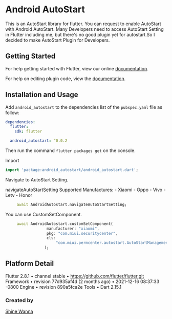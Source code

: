 # Android AutoStart

This is an AutoStart library for flutter.
You can request to enable AutoStart with Android AutoStart.
Many Developers need to access AutoStart Setting in Flutter including me, but there's no good plugin yet for autostart.So I decided to make AutoStart Plugin for Developers.


## Getting Started

For help getting started with Flutter, view our online
[documentation](https://flutter.io/).

For help on editing plugin code, view the [documentation](https://flutter.io/platform-plugins/#edit-code).

## Installation and Usage

Add `android_autostart` to the dependencies list
of the `pubspec.yaml` file as follow:

```yaml
dependencies:
  flutter:
    sdk: flutter

  android_autostart: ^0.0.2
```

Then run the command `flutter packages get` on the console.

Import

```dart
import 'package:android_autostart/android_autostart.dart';
```

Navigate to AutoStart Setting.

navigateAutoStartSetting Supported Manufactures:
    - Xiaomi
    - Oppo
    - Vivo
    - Letv
    - Honor

```dart
     await AndroidAutostart.navigateAutoStartSetting;
```

You can use CustomSetComponent.

```dart
     await AndroidAutostart.customSetComponent(
                  manufacturer: "xiaomi",
                  pkg: "com.miui.securitycenter",
                  cls:
                      "com.miui.permcenter.autostart.AutoStartManagementActivity",
                 );
```

## Platform Detail
Flutter 2.8.1 • channel stable • https://github.com/flutter/flutter.git
Framework • revision 77d935af4d (2 months ago) • 2021-12-16 08:37:33 -0800
Engine • revision 890a5fca2e
Tools • Dart 2.15.1

### Created by
[Shine Wanna](https://github.com/shinewanna)

